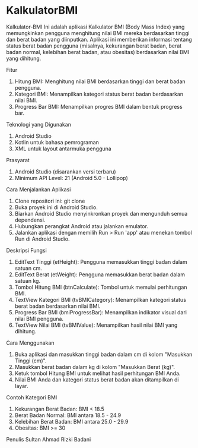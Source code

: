 # KalkulatorBMI
Kalkulator-BMI
Ini adalah aplikasi Kalkulator BMI (Body Mass Index) yang memungkinkan pengguna menghitung nilai BMI mereka berdasarkan tinggi dan berat badan yang diinputkan. Aplikasi ini memberikan informasi tentang status berat badan pengguna (misalnya, kekurangan berat badan, berat badan normal, kelebihan berat badan, atau obesitas) berdasarkan nilai BMI yang dihitung.

Fitur
1. Hitung BMI: Menghitung nilai BMI berdasarkan tinggi dan berat badan pengguna.
2. Kategori BMI: Menampilkan kategori status berat badan berdasarkan nilai BMI.
3. Progress Bar BMI: Menampilkan progres BMI dalam bentuk progress bar.

Teknologi yang Digunakan
1. Android Studio
2. Kotlin untuk bahasa pemrograman
3. XML untuk layout antarmuka pengguna

Prasyarat
1. Android Studio (disarankan versi terbaru)
2. Minimum API Level: 21 (Android 5.0 - Lollipop)

Cara Menjalankan Aplikasi
1. Clone repositori ini:
git clone <repository-url>
2. Buka proyek ini di Android Studio.
3. Biarkan Android Studio menyinkronkan proyek dan mengunduh semua dependensi.
4. Hubungkan perangkat Android atau jalankan emulator.
5. Jalankan aplikasi dengan memilih Run > Run 'app' atau menekan tombol Run di Android Studio.

Deskripsi Fungsi
1. EditText Tinggi (etHeight): Pengguna memasukkan tinggi badan dalam satuan cm.
2. EditText Berat (etWeight): Pengguna memasukkan berat badan dalam satuan kg.
3. Tombol Hitung BMI (btnCalculate): Tombol untuk memulai perhitungan BMI.
4. TextView Kategori BMI (tvBMICategory): Menampilkan kategori status berat badan berdasarkan nilai BMI.
5. Progress Bar BMI (bmiProgressBar): Menampilkan indikator visual dari nilai BMI pengguna.
6. TextView Nilai BMI (tvBMIValue): Menampilkan hasil nilai BMI yang dihitung.

Cara Menggunakan
1. Buka aplikasi dan masukkan tinggi badan dalam cm di kolom "Masukkan Tinggi (cm)".
2. Masukkan berat badan dalam kg di kolom "Masukkan Berat (kg)".
3. Ketuk tombol Hitung BMI untuk melihat hasil perhitungan BMI Anda.
4. Nilai BMI Anda dan kategori status berat badan akan ditampilkan di layar.

Contoh Kategori BMI
1. Kekurangan Berat Badan: BMI < 18.5
2. Berat Badan Normal: BMI antara 18.5 - 24.9
3. Kelebihan Berat Badan: BMI antara 25.0 - 29.9
4. Obesitas: BMI >= 30

Penulis
Sultan Ahmad Rizki Badani
